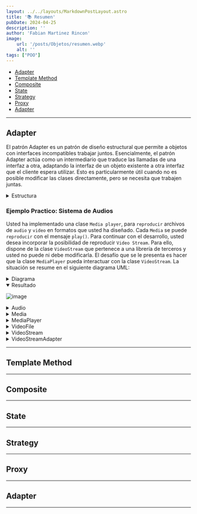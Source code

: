 ```yaml
---
layout: ../../layouts/MarkdownPostLayout.astro
title: '📚 Resumen'
pubDate: 2024-04-25
description: ''
author: 'Fabian Martinez Rincon'
image:
    url: '/posts/Objetos/resumen.webp'
    alt: ''
tags: ["POO"]
---
```


- [Adapter](#adapter)
- [Template Method](#template-method)
- [Composite](#composite)
- [State](#state)
- [Strategy](#strategy)
- [Proxy](#proxy)
- [Adapter](#adapter)

---

## Adapter

El patrón Adapter es un patrón de diseño estructural que permite a objetos con interfaces incompatibles trabajar juntos. Esencialmente, el patrón Adapter actúa como un intermediario que traduce las llamadas de una interfaz a otra, adaptando la interfaz de un objeto existente a otra interfaz que el cliente espera utilizar. Esto es particularmente útil cuando no es posible modificar las clases directamente, pero se necesita que trabajen juntas.

<details><summary>Estructura</summary>

![image](https://github.com/Fabian-Martinez-Rincon/Rincon-De-Fabo/assets/55964635/7e5f0109-93bb-48da-a8c2-232d8f279c56)
</details>

### Ejemplo Practico: Sistema de Audios

Usted ha implementado una clase `Media player`, para `reproducir` archivos de `audio` y `video` en formatos que usted ha diseñado. Cada `Media` se puede `reproducir` con el mensaje `play()`. Para continuar con el desarrollo, usted desea incorporar la posibilidad de reproducir `Video Stream`. Para ello, dispone de la clase `VideoStream` que pertenece a una librería de terceros y usted no puede ni debe modificarla. El desafío que se le presenta es hacer que la clase `MediaPlayer` pueda interactuar con la clase `VideoStream`. 
La situación se resume en el siguiente diagrama UML:

<details><summary>Diagrama</summary>

![image](https://github.com/Fabian-Martinez-Rincon/Fabian-Martinez-Rincon/assets/55964635/29e8bb02-4b80-4879-8835-97efffde2249)
</details>



<details open><summary>Resultado</summary>

![image](/posts/Objetos/adapterExample.PNG)
</details>

<details><summary>Audio</summary>

```java
public class Audio extends Media {
	public String play() {
		return "Jaloner - Recopilación mejores rapeos 3.mp3";
	}
}
```
</details>

<details><summary>Media</summary>

```java
public abstract class Media {
	public abstract String play();
}
```
</details>

<details><summary>MediaPlayer</summary>

```java
public class MediaPlayer {
	private Media media;
	
	public MediaPlayer(Media media) {
		this.media = media;
	}
	
	public String playMedia() {
		return media.play();
	}
}
```
</details>

<details><summary>VideoFile</summary>

```java
public class VideoFile extends Media {
	public String play() {
		return "Acru - Román (Videoclip Oficial).mp4";
	}
}
```
</details>

<details><summary>VideoStream</summary>

```java
public class VideoStream {
	public String reproduce() {
		return "me roban en directo y pasa esto.stream";
	}
}
```
</details>

<details><summary>VideoStreamAdapter</summary>

```java
public class VideoStreamAdapter extends Media {
	private VideoStream adaptee;

	public String play() {
		return adaptee.reproduce();
	}
}
```
</details>


---

## Template Method

---

## Composite

---

## State

---

## Strategy

---

## Proxy

---

## Adapter

---